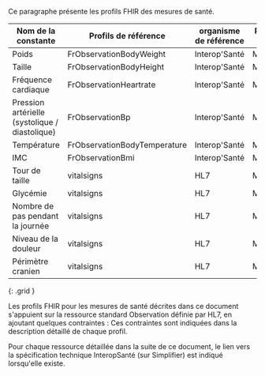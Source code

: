   
  
Ce paragraphe présente les profils FHIR des mesures de santé.  
  
  
|     Nom   de la constante                               |    Profils de référence             |   organisme de référence |  Profils   FHIR ENS (décrites dans ce document)    | 
|---------------------------------------------------------|-------------------------------------|-------------------------------------------------------|---|
|     Poids                                               |     FrObservationBodyWeight         | Interop'Santé |     MesFrObservationBodyWeight                       |   
|     Taille                                              |     FrObservationBodyHeight         | Interop'Santé |     MesFrObservationBodyHeight                       |   
|     Fréquence   cardiaque                               |     FrObservationHeartrate          | Interop'Santé |     MesFrObservationHeartrate                        |   
|     Pression   artérielle (systolique / diastolique)    |     FrObservationBp                 | Interop'Santé |     MesFrObservationBP                               |   
|     Température                                         |     FrObservationBodyTemperature    | Interop'Santé |     MesFrObservationBodyTemperature                  |   
|     IMC                                                 |     FrObservationBmi                | Interop'Santé |     MesFrObservationBMI                              |   
|     Tour de taille                                      |     vitalsigns                      | HL7           |     MesObservationWaistCircumference                 |   
|     Glycémie                                            |     vitalsigns                      | HL7           |     MesObservationGlucose                            |   
|     Nombre de pas   pendant la journée                  |     vitalsigns                      | HL7           |     MesObservationStepsByDay                         |   
|     Niveau de la   douleur                              |     vitalsigns                      | HL7           |     MesObservationPainSeverity                       |   
|     Périmètre   cranien                                 |     vitalsigns                      | HL7           |     MesObservationHeadCircumference                  |   
{: .grid }
&nbsp;  
  
Les profils FHIR pour les mesures de santé décrites dans ce document s'appuient sur la ressource standard Observation définie par HL7, en ajoutant quelques contraintes : Ces contraintes sont indiquées dans la description détaillé de chaque profil.
  
Pour chaque ressource détaillée dans la suite de ce document, le lien vers la spécification technique InteropSanté (sur Simplifier) est indiqué lorsqu'elle existe.
  